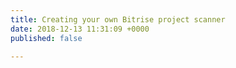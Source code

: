 ```yaml
---
title: Creating your own Bitrise project scanner
date: 2018-12-13 11:31:09 +0000
published: false

---
```

